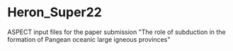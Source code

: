 # Heron_Super22

ASPECT input files for the paper submission "The role of subduction in the formation of Pangean oceanic large igneous provinces" 
